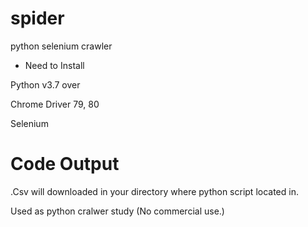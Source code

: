 # spider
python selenium crawler

- Need to Install

Python v3.7 over

Chrome Driver 79, 80

Selenium

# Code Output

.Csv will downloaded in your directory where python script located in.

Used as python cralwer study (No commercial use.)
